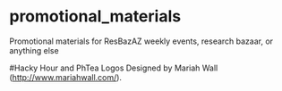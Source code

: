 # promotional_materials
Promotional materials for ResBazAZ weekly events, research bazaar, or anything else

#Hacky Hour and PhTea Logos
Designed by Mariah Wall (http://www.mariahwall.com/). 
